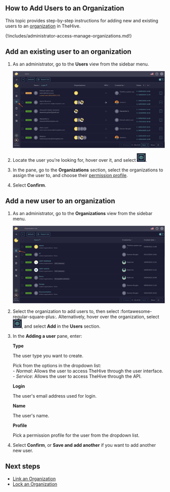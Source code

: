 ## How to Add Users to an Organization

This topic provides step-by-step instructions for adding new and existing users to an [organization](about-organizations.md) in TheHive.

{!includes/administrator-access-manage-organizations.md!}

## Add an existing user to an organization

1. As an administrator, go to the **Users** view from the sidebar menu.

    ![Users view](../../images/administration-guides/add-users-to-an-organization-existing.png)

2. Locate the user you're looking for, hover over it, and select ![Eye](../../images/administration-guides/manage-organizations-eye.png).

3. In the pane, go to the **Organizations** section, select the organizations to assign the user to, and choose their [permission profile](../../administration/profiles.md).

4. Select **Confirm**.

## Add a new user to an organization

1. As an administrator, go to the **Organizations** view from the sidebar menu.

    ![Organizations view](../../images/administration-guides/manage-organizations-organizations-view.png)

2. Select the organization to add users to, then select :fontawesome-regular-square-plus:. Alternatively, hover over the organization, select ![Eye](../../images/administration-guides/manage-organizations-eye.png), and select **Add** in the **Users** section.

3. In the **Adding a user** pane, enter:

    **Type**

    The user type you want to create.

    Pick from the options in the dropdown list:   
        - *Normal*: Allows the user to access TheHive through the user interface.  
        - *Service*: Allows the user to access TheHive through the API.

    **Login**

    The user's email address used for login.

    **Name**

    The user's name.

    **Profile**

    Pick a permission profile for the user from the dropdown list.

4. Select **Confirm**, or **Save and add another** if you want to add another new user.

## Next steps

* [Link an Organization](link-an-organization.md)
* [Lock an Organization](lock-an-organization.md)